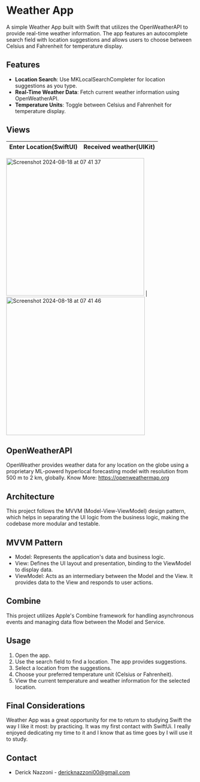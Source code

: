 # Weather App

A simple Weather App built with Swift that utilizes the OpenWeatherAPI to provide real-time weather information. The app features an autocomplete search field with location suggestions and allows users to choose between Celsius and Fahrenheit for temperature display.

## Features

- **Location Search**: Use MKLocalSearchCompleter for location suggestions as you type.
- **Real-Time Weather Data**: Fetch current weather information using OpenWeatherAPI.
- **Temperature Units**: Toggle between Celsius and Fahrenheit for temperature display.

## Views
Enter Location(SwiftUI)    |  Received weather(UIKit)
:-------------------------:|:-------------------------:
<img width="368" alt="Screenshot 2024-08-18 at 07 41 37" src="https://github.com/user-attachments/assets/d4eadb7a-8e9c-44bd-aca6-6edced85cbaf">
 |  <img width="370" alt="Screenshot 2024-08-18 at 07 41 46" src="https://github.com/user-attachments/assets/6011d5ca-2981-4e2d-990c-3739fcc856cd">

## OpenWeatherAPI
OpenWeather provides weather data for any location on the globe using a proprietary ML-powerd hyperlocal forecasting model with resolution from 500 m to 2 km, globally. Know More: https://openweathermap.org

## Architecture

This project follows the MVVM (Model-View-ViewModel) design pattern, which helps in separating the UI logic from the business logic, making the codebase more modular and testable.

## MVVM Pattern

- Model: Represents the application's data and business logic.
- View: Defines the UI layout and presentation, binding to the ViewModel to display data.
- ViewModel: Acts as an intermediary between the Model and the View. It provides data to the View and responds to user actions.
 
## Combine

This project utilizes Apple's Combine framework for handling asynchronous events and managing data flow between the Model and Service.

## Usage

1. Open the app.
2. Use the search field to find a location. The app provides suggestions.
3. Select a location from the suggestions.
4. Choose your preferred temperature unit (Celsius or Fahrenheit).
5. View the current temperature and weather information for the selected location.

## Final Considerations

Weather App was a great opportunity for me to return to studying Swift the way I like it most: by practicing. It was my first contact with SwiftUi. I really enjoyed dedicating my time to it and I know that as time goes by I will use it to study.

## Contact
- Derick Nazzoni - dericknazzoni00@gmail.com
